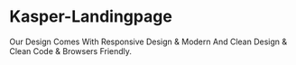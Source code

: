 # Kasper-Landingpage
Our Design Comes With Responsive Design &amp; Modern And Clean Design &amp; Clean Code &amp; Browsers Friendly.  
